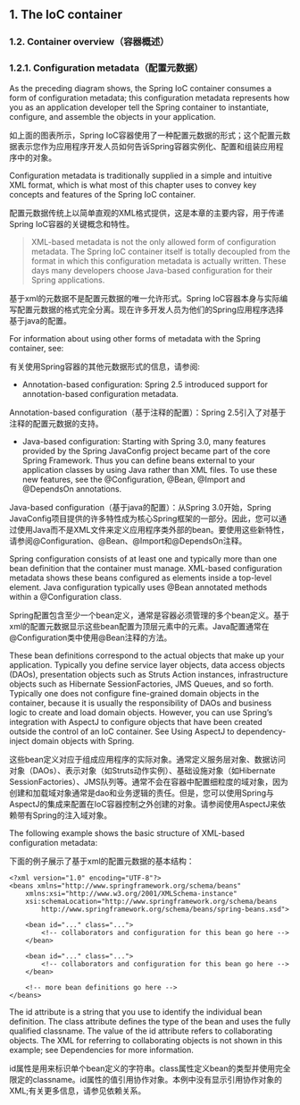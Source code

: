## 1. The IoC container

### 1.2. Container overview（容器概述）

### 1.2.1. Configuration metadata（配置元数据）

As the preceding diagram shows, the Spring IoC container consumes a form of configuration metadata; this configuration metadata represents how you as an application developer tell the Spring container to instantiate, configure, and assemble the objects in your application.

如上面的图表所示，Spring IoC容器使用了一种配置元数据的形式；这个配置元数据表示您作为应用程序开发人员如何告诉Spring容器实例化、配置和组装应用程序中的对象。

Configuration metadata is traditionally supplied in a simple and intuitive XML format, which is what most of this chapter uses to convey key concepts and features of the Spring IoC container.

配置元数据传统上以简单直观的XML格式提供，这是本章的主要内容，用于传递Spring IoC容器的关键概念和特性。

> XML-based metadata is not the only allowed form of configuration metadata. The Spring IoC container itself is totally decoupled from the format in which this configuration metadata is actually written. These days many developers choose Java-based configuration for their Spring applications.

基于xml的元数据不是配置元数据的唯一允许形式。Spring IoC容器本身与实际编写配置元数据的格式完全分离。现在许多开发人员为他们的Spring应用程序选择基于java的配置。

For information about using other forms of metadata with the Spring container, see:

有关使用Spring容器的其他元数据形式的信息，请参阅:

- Annotation-based configuration: Spring 2.5 introduced support for annotation-based configuration metadata.

Annotation-based configuration（基于注释的配置）：Spring 2.5引入了对基于注释的配置元数据的支持。

- Java-based configuration: Starting with Spring 3.0, many features provided by the Spring JavaConfig project became part of the core Spring Framework. Thus you can define beans external to your application classes by using Java rather than XML files. To use these new features, see the @Configuration, @Bean, @Import and @DependsOn annotations.

Java-based configuration（基于java的配置）：从Spring 3.0开始，Spring JavaConfig项目提供的许多特性成为核心Spring框架的一部分。因此，您可以通过使用Java而不是XML文件来定义应用程序类外部的bean。要使用这些新特性，请参阅@Configuration、@Bean、@Import和@DependsOn注释。

Spring configuration consists of at least one and typically more than one bean definition that the container must manage. XML-based configuration metadata shows these beans configured as <bean/> elements inside a top-level <beans/> element. Java configuration typically uses @Bean annotated methods within a @Configuration class.

Spring配置包含至少一个bean定义，通常是容器必须管理的多个bean定义。基于xml的配置元数据显示这些bean配置为顶层元素中的元素。Java配置通常在@Configuration类中使用@Bean注释的方法。

These bean definitions correspond to the actual objects that make up your application. Typically you define service layer objects, data access objects (DAOs), presentation objects such as Struts Action instances, infrastructure objects such as Hibernate SessionFactories, JMS Queues, and so forth. Typically one does not configure fine-grained domain objects in the container, because it is usually the responsibility of DAOs and business logic to create and load domain objects. However, you can use Spring’s integration with AspectJ to configure objects that have been created outside the control of an IoC container. See Using AspectJ to dependency-inject domain objects with Spring.

这些bean定义对应于组成应用程序的实际对象。通常定义服务层对象、数据访问对象（DAOs）、表示对象（如Struts动作实例）、基础设施对象（如Hibernate SessionFactories）、JMS队列等。通常不会在容器中配置细粒度的域对象，因为创建和加载域对象通常是dao和业务逻辑的责任。但是，您可以使用Spring与AspectJ的集成来配置在IoC容器控制之外创建的对象。请参阅使用AspectJ来依赖带有Spring的注入域对象。

The following example shows the basic structure of XML-based configuration metadata:

下面的例子展示了基于xml的配置元数据的基本结构：

```
<?xml version="1.0" encoding="UTF-8"?>
<beans xmlns="http://www.springframework.org/schema/beans"
    xmlns:xsi="http://www.w3.org/2001/XMLSchema-instance"
    xsi:schemaLocation="http://www.springframework.org/schema/beans
        http://www.springframework.org/schema/beans/spring-beans.xsd">

    <bean id="..." class="...">
        <!-- collaborators and configuration for this bean go here -->
    </bean>

    <bean id="..." class="...">
        <!-- collaborators and configuration for this bean go here -->
    </bean>

    <!-- more bean definitions go here -->
</beans>
```

The id attribute is a string that you use to identify the individual bean definition. The class attribute defines the type of the bean and uses the fully qualified classname. The value of the id attribute refers to collaborating objects. The XML for referring to collaborating objects is not shown in this example; see Dependencies for more information.

id属性是用来标识单个bean定义的字符串。class属性定义bean的类型并使用完全限定的classname。id属性的值引用协作对象。本例中没有显示引用协作对象的XML;有关更多信息，请参见依赖关系。
